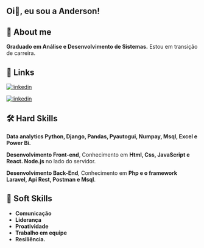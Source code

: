 


## Oi👋, eu sou a Anderson! 


## 🚀 About me
**Graduado em Análise e Desenvolvimento de Sistemas.**
Estou em transição de carreira.  


## 🔗 Links
[![linkedin](https://img.shields.io/badge/portifolio-0A66C?style=for-the-badge&logo=linkedin&logoColor=white)](https://andersonlignelli.netlify.app/)


[![linkedin](https://img.shields.io/badge/linkedin-0A66C2?style=for-the-badge&logo=linkedin&logoColor=white)](https://www.linkedin.com/in/anderson-gouveia-lignelli-0aa33332a/)


## 🛠 Hard Skills

**Data analytics Python, Django, Pandas, Pyautogui, Numpay, Msql, Excel e Power Bi.**

**Desenvolvimento Front-end**, Conhecimento em **Html, Css, JavaScript e React. Node.js** no lado do servidor.

**Desenvolvimento Back-End**, Conhecimento em **Php e o framework Laravel, Api Rest, Postman e Msql**.

## 🤝 Soft Skills

* **Comunicação**
* **Liderança**
* **Proatividade**
* **Trabalho em equipe**
* **Resiliência.**
